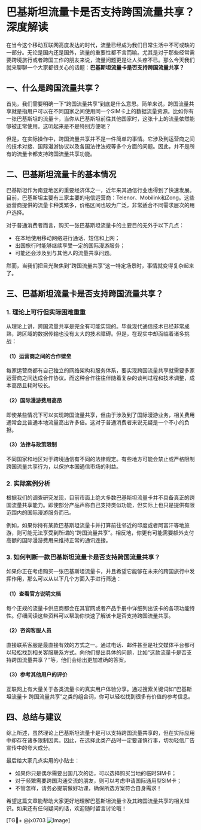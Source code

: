 # 巴基斯坦流量卡是否支持跨国流量共享？深度解读

在当今这个移动互联网高度发达的时代，流量已经成为我们日常生活中不可或缺的一部分。无论是国内还是国外，流量的重要性都不言而喻。尤其是对于那些经常需要跨境旅行或者跨国工作的朋友来说，流量问题更是让人头疼不已。那么今天我们就来聊聊一个大家都很关心的话题：**巴基斯坦流量卡是否支持跨国流量共享？**

## 一、什么是跨国流量共享？

首先，我们需要明确一下“跨国流量共享”到底是什么意思。简单来说，跨国流量共享就是指用户可以在不同国家之间使用同一个SIM卡上的数据流量资源。比如你有一张巴基斯坦的流量卡，当你从巴基斯坦前往其他国家时，这张卡上的流量依然能够被正常使用。这听起来是不是特别方便呢？

但是，在实际操作中，跨国流量共享并不是一件简单的事情。它涉及到运营商之间的技术对接、国际漫游协议以及各国法律法规等多个方面的问题。因此，并不是所有的流量卡都支持跨国流量共享功能。

## 二、巴基斯坦流量卡的基本情况

巴基斯坦作为南亚地区的重要经济体之一，近年来其通信行业也得到了快速发展。目前，巴基斯坦主要有三家主要的电信运营商：Telenor、Mobilink和Zong。这些运营商提供的流量卡种类繁多，价格区间也较为广泛，非常适合不同需求层次的用户选择。

对于普通消费者而言，购买一张巴基斯坦流量卡的主要目的无外乎以下几点：
- 在本地使用移动网络进行通话、短信和上网；
- 出国旅行时能够继续享受一定的国际漫游服务；
- 可能还会涉及到与其他人的流量共享问题。

然而，当我们把目光聚焦到“跨国流量共享”这一特定场景时，事情就变得复杂起来了。

## 三、巴基斯坦流量卡是否支持跨国流量共享？

### 1. 理论上可行但实际困难重重

从理论上讲，跨国流量共享是完全有可能实现的。毕竟现代通信技术已经非常成熟，跨区域的数据传输也没有太大的技术障碍。但是，在现实中却面临着诸多挑战：

#### （1）运营商之间的合作壁垒
每家运营商都有自己独立的网络架构和服务体系，要实现跨国流量共享就需要多家运营商之间达成合作协议。而这种合作往往伴随着复杂的谈判过程和技术调整，成本高昂且耗时较长。

#### （2）国际漫游费用高昂
即使某些情况下可以实现跨国流量共享，但由于涉及到了国际漫游业务，相关费用通常会比普通本地流量高出许多倍。这对于普通消费者来说无疑是一个不小的负担。

#### （3）法律与政策限制
不同国家和地区对于跨境通信有不同的法律规定。有些地方可能会禁止或严格限制跨国流量共享行为，以保护本国通信市场的利益。

### 2. 实际案例分析
根据我们的调查研究发现，目前市面上绝大多数巴基斯坦流量卡并不具备真正的跨国流量共享能力。即使部分产品声称自己支持类似功能，但实际上也只是提供有限范围内的国际漫游服务而已。

例如，如果你持有某款巴基斯坦流量卡并打算前往邻近的印度或者阿富汗等地旅游，则可能无法享受到所谓的“跨国流量共享”。相反地，你更有可能需要额外支付高额的国际漫游费用来维持正常的通讯连接。

### 3. 如何判断一款巴基斯坦流量卡是否支持跨国流量共享？
如果你正在考虑购买一张巴基斯坦流量卡，并且希望它能够在未来的跨国旅行中发挥作用，那么可以从以下几个方面入手进行筛选：

#### （1）查看官方说明文档
每个正规的流量卡供应商都会在其官网或者产品手册中详细列出该卡的各项功能特性。仔细阅读这些资料可以帮助你快速了解该卡是否支持跨国流量共享。

#### （2）咨询客服人员
直接联系客服是最直接有效的方式之一。通过电话、邮件甚至是社交媒体平台都可以轻松找到相关客服联系方式。向他们提出具体的问题，比如“这款流量卡是否支持跨国流量共享？”等，他们会给出更加准确的答案。

#### （3）参考其他用户的评价
互联网上有大量关于各类流量卡的真实用户体验分享。通过搜索关键词如“巴基斯坦流量卡 跨国流量共享”之类的组合词，你可以轻松找到很多有价值的参考信息。

## 四、总结与建议

综上所述，虽然理论上巴基斯坦流量卡是可以支持跨国流量共享的，但在实际应用中却存在诸多限制因素。因此，在选择此类产品时一定要谨慎行事，切勿轻信广告宣传中的夸大成分。

最后给大家几点实用的小贴士：
- 如果你只是偶尔需要出国几次的话，可以选择购买当地的临时SIM卡；
- 对于频繁需要跨国沟通交流的朋友，则可以考虑申请国际通用型SIM卡；
- 不管怎样，请务必提前做好功课，确保所选方案符合自身需求！

希望这篇文章能帮助大家更好地理解巴基斯坦流量卡及其跨国流量共享的相关知识。如果还有任何疑问的话，欢迎随时留言讨论哦！

[TG💪+ @jx0703 ![Image](https://github.com/user-attachments/assets/dbca1d08-cadb-493c-b0ec-ad6f7a83f270)]